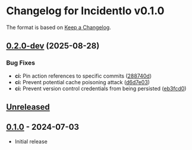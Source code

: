 # Changelog for IncidentIo v0.1.0

The format is based on [Keep a Changelog](https://keepachangelog.com/en/1.0.0/).

## [0.2.0-dev](https://github.com/sgerrand/ex_incident_io/compare/v0.1.0-dev...v0.2.0-dev) (2025-08-28)


### Bug Fixes

* **ci:** Pin action references to specific commits ([288740d](https://github.com/sgerrand/ex_incident_io/commit/288740da5a838244b0aff527dd9761cefee18541))
* **ci:** Prevent potential cache poisoning attack ([d6d7e03](https://github.com/sgerrand/ex_incident_io/commit/d6d7e03d4145a2d063320067c3a9a45eaee438b8))
* **ci:** Prevent version control credentials from being persisted ([eb3fcd0](https://github.com/sgerrand/ex_incident_io/commit/eb3fcd0839020620d635c6bc198b6d96b971b78a))

## [Unreleased](https://github.com/sgerrand/ex_incident_io/tree/main)

## [0.1.0](https://github.com/sgerrand/ex_incident_io/tree/v0.1.0) - 2024-07-03

- Initial release

